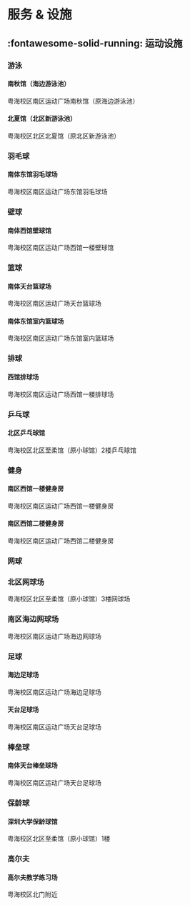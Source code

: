# 服务 & 设施



## :fontawesome-solid-running: 运动设施


### 游泳

####  南秋馆（海边游泳池）
粤海校区南区运动广场南秋馆（原海边游泳池）




#### 北夏馆（北区新游泳池）
粤海校区北区北夏馆（原北区新游泳池）


### 羽毛球

#### 南体东馆羽毛球场
粤海校区南区运动广场东馆羽毛球场

### 壁球

#### 南体西馆壁球馆
粤海校区南区运动广场西馆一楼壁球馆

### 篮球

#### 南体天台篮球场
粤海校区南区运动广场天台篮球场

#### 南体东馆室内篮球场
粤海校区南区运动广场东馆室内篮球场


### 排球

#### 西馆排球场
粤海校区南区运动广场西馆一楼排球场

### 乒乓球

#### 北区乒乓球馆
粤海校区北区至柔馆（原小球馆）2楼乒乓球馆



### 健身

#### 南区西馆一楼健身房
粤海校区南区运动广场西馆一楼健身房
#### 南区西馆二楼健身房
粤海校区南区运动广场西馆二楼健身房


### 网球

### 北区网球场
粤海校区北区至柔馆（原小球馆）3楼网球场

### 南区海边网球场
粤海校区南区运动广场海边网球场

### 足球

#### 海边足球场
粤海校区南区运动广场海边足球场

#### 天台足球场
粤海校区南区运动广场天台足球场

### 棒垒球

#### 南体天台棒垒球场
粤海校区南区运动广场天台足球场

### 保龄球
#### 深圳大学保龄球馆
粤海校区北区至柔馆（原小球馆）1楼


### 高尔夫
#### 高尔夫教学练习场
粤海校区北门附近
